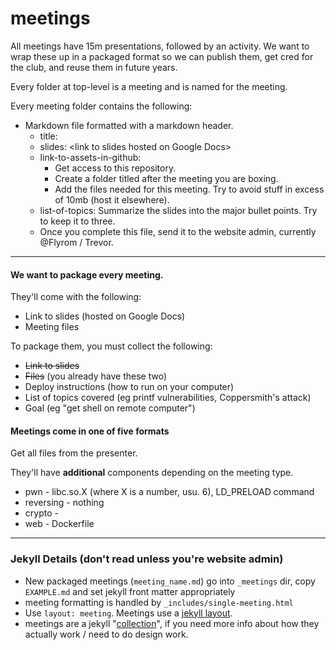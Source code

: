 # meetings
All meetings have 15m presentations, followed by an activity. We want to
wrap these up in a packaged format so we can publish them, get cred for the
club, and reuse them in future years.

Every folder at top-level is a meeting and is named for the meeting.

Every meeting folder contains the following:
* Markdown file formatted with a markdown header.
	* title: 
	* slides: \<link to slides hosted on Google Docs\>
	* link-to-assets-in-github:
		* Get access to this repository. 
		* Create a folder titled after the meeting you are boxing.
		* Add the files needed for this meeting. Try to avoid stuff in
		excess of 10mb (host it elsewhere).
	* list-of-topics: Summarize the slides into the major bullet points.
	Try to keep it to three.
	* Once you complete this file, send it to the
	website admin, currently @Flyrom / Trevor.

---

#### We want to package every meeting.
They'll come with the following:
 * Link to slides (hosted on Google Docs)
 * Meeting files

To package them, you must collect the following:
 * ~~Link to slides~~
 * ~~Files~~ (you already have these two)
 * Deploy instructions (how to run on your computer)
 * List of topics covered (eg printf vulnerabilities, Coppersmith's attack)
 * Goal (eg "get shell on remote computer")

#### Meetings come in one of five formats
Get all files from the presenter.

They'll have **additional** components depending on the meeting type.
 * pwn - libc.so.X (where X is a number, usu. 6), LD_PRELOAD command
 * reversing - nothing
 * crypto - 
 * web - Dockerfile

---

### Jekyll Details (don't read unless you're website admin)

* New packaged meetings (`meeting_name.md`) go into `_meetings` dir, copy
`EXAMPLE.md` and set jekyll front matter appropriately
* meeting formatting is handled by `_includes/single-meeting.html`
* Use `layout: meeting`. Meetings use a [jekyll layout](https://jekyllrb.com/docs/layouts/).
* meetings are a jekyll
"[collection](https://jekyllrb.com/docs/collections/)", if you need more
info about how they actually work / need to do design work.
